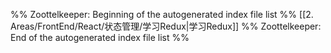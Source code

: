 %% Zoottelkeeper: Beginning of the autogenerated index file list  %%
 [[2. Areas/FrontEnd/React/状态管理/学习Redux|学习Redux]]
%% Zoottelkeeper: End of the autogenerated index file list  %%
